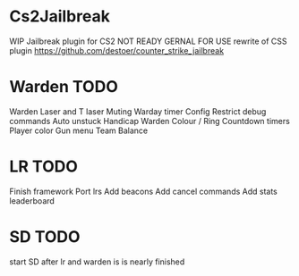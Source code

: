 # Cs2Jailbreak
WIP Jailbreak plugin for CS2 NOT READY GERNAL FOR USE
rewrite of CSS plugin https://github.com/destoer/counter_strike_jailbreak

# Warden TODO
Warden Laser and T laser
Muting
Warday timer
Config
Restrict debug commands
Auto unstuck
Handicap
Warden Colour / Ring
Countdown timers
Player color
Gun menu
Team Balance


# LR TODO
Finish framework
Port lrs
Add beacons
Add cancel commands
Add stats leaderboard

# SD TODO
start SD after lr and warden is is nearly finished